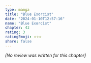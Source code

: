 ```yaml
---
type: manga
title: "Blue Exorcist"
date: "2024-01-10T12:57:16"
name: "Blue Exorcist"
chapter: 43
rating: 3
ratingEmoji: ⭐️⭐️⭐️
share: false
---
```


*[No review was written for this chapter]*
